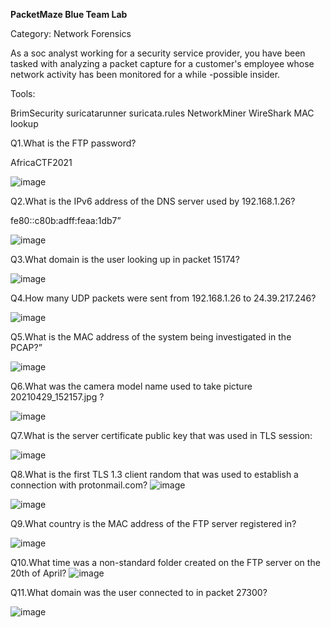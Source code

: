 **PacketMaze Blue Team Lab**

Category: Network Forensics

As a soc analyst working for a security service provider, you have been tasked with analyzing a packet capture for a customer's employee whose network activity has been monitored for a while -possible insider.

Tools:

BrimSecurity
suricatarunner
suricata.rules
NetworkMiner
WireShark
MAC lookup


Q1.What is the FTP password?

AfricaCTF2021

![image](https://github.com/pulgamvinay/PacketMaze-Blue-Team-Lab/assets/100342550/f145bf9c-bb82-4c08-849e-78918a063b4d)

Q2.What is the IPv6 address of the DNS server used by 192.168.1.26? 

fe80::c80b:adff:feaa:1db7”

![image](https://github.com/pulgamvinay/PacketMaze-Blue-Team-Lab/assets/100342550/3e60d1df-069b-4d3b-a99f-901018d87295)


Q3.What domain is the user looking up in packet 15174?

![image](https://github.com/pulgamvinay/PacketMaze-Blue-Team-Lab/assets/100342550/c781a540-1410-4a66-af13-2a060c2b5072)


Q4.How many UDP packets were sent from 192.168.1.26 to 24.39.217.246?

![image](https://github.com/pulgamvinay/PacketMaze-Blue-Team-Lab/assets/100342550/67057045-47ad-40b4-af74-f63f972a9eda)


Q5.What is the MAC address of the system being investigated in the PCAP?”

![image](https://github.com/pulgamvinay/PacketMaze-Blue-Team-Lab/assets/100342550/686971fc-18f3-4e60-b72d-6cb6e1b25f86)


Q6.What was the camera model name used to take picture 20210429_152157.jpg ?

![image](https://github.com/pulgamvinay/PacketMaze-Blue-Team-Lab/assets/100342550/ee969355-4081-4a9d-94bb-4b05ff594740)


Q7.What is the server certificate public key that was used in TLS session: 

![image](https://github.com/pulgamvinay/PacketMaze-Blue-Team-Lab/assets/100342550/e4920f21-f409-4e7d-889b-9e6b1b68d937)



Q8.What is the first TLS 1.3 client random that was used to establish a connection with protonmail.com?
![image](https://github.com/pulgamvinay/PacketMaze-Blue-Team-Lab/assets/100342550/329777ad-1619-4f5c-b664-1f3b2695df21)

![image](https://github.com/pulgamvinay/PacketMaze-Blue-Team-Lab/assets/100342550/6c6c418a-39c6-4a72-b80f-722f6b782c9f)

Q9.What country is the MAC address of the FTP server registered in? 

![image](https://github.com/pulgamvinay/PacketMaze-Blue-Team-Lab/assets/100342550/412146b5-8729-40fe-ac04-4af0d2c796e7)


Q10.What time was a non-standard folder created on the FTP server on the 20th of April? 
![image](https://github.com/pulgamvinay/PacketMaze-Blue-Team-Lab/assets/100342550/4c798068-f893-4e25-b60e-da0f27d0ad90)


Q11.What domain was the user connected to in packet 27300?

![image](https://github.com/pulgamvinay/PacketMaze-Blue-Team-Lab/assets/100342550/72e9de2f-c0ce-44b7-8a47-333e26896929)
